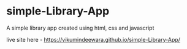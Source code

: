 # simple-Library-App
A simple library app created using  html, css and javascript

live site here - https://vikumindeewara.github.io/simple-Library-App/
